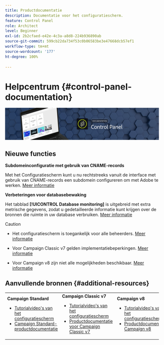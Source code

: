 ```yaml
---
title: Productdocumentatie
description: Documentatie voor het configuratiescherm.
feature: Control Panel
role: Architect
level: Beginner
exl-id: 2b2cfaed-e42e-4c3a-a8d8-224b936890ab
source-git-commit: 599cb22da734f53c0b06583be3e47668dcb57ef1
workflow-type: tm+mt
source-wordcount: '177'
ht-degree: 100%

---
```


# Helpcentrum {#control-panel-documentation}

![](assets/do-not-localize/banner.png)

## Nieuwe functies

**Subdomeinconfiguratie met gebruik van CNAME-records**

Met het Configuratiescherm kunt u nu rechtstreeks vanuit de interface met gebruik van CNAME-records een subdomein configureren om met Adobe te werken. [Meer informatie](subdomains-certificates/using/setting-up-new-subdomain.md)

**Verbeteringen voor databasebewaking**

Het tabblad **[!UICONTROL Database monitoring]** is uitgebreid met extra metrische gegevens, zodat u gedetailleerde informatie kunt krijgen over de bronnen die ruimte in uw database verbruiken. [Meer informatie](performance-monitoring/using/database-monitoring.md)

>[!CAUTION]
>
>* Het configuratiescherm is toegankelijk voor alle beheerders. [Meer informatie](https://experienceleague.adobe.com/docs/control-panel/using/discover-control-panel/managing-permissions.html?lang=nl#discover-control-panel)
>
>* Voor Campaign Classic v7 gelden implementatiebeperkingen. [Meer informatie](faq.md#v7-restrictions)
>
>* Voor Campaign v8 zijn niet alle mogelijkheden beschikbaar. [Meer informatie](faq.md#v8-restrictions)


## Aanvullende bronnen {#additional-resources}

<table>
    <tr>
        <td><b>Campaign Standard</b><br/>
        <ul>
            <li><a href="https://experienceleague.adobe.com/docs/campaign-standard-learn/control-panel/control-panel-overview.html?lang=nl">Tutorialvideo's van het configuratiescherm</a></li>
            <li><a href="https://experienceleague.adobe.com/docs/campaign-standard/using/campaign-standard-home.html?lang=nl">Campaign Standard-productdocumentatie</a></li>
        </ul>
        </td>
        <td><b>Campaign Classic v7</b><br/>
        <ul>
            <li><a href="https://experienceleague.adobe.com/docs/campaign-classic-learn/control-panel/control-panel-overview.html?lang=nl">Tutorialvideo's van het configuratiescherm</a></li>
            <li><a href="https://experienceleague.adobe.com/docs/campaign-classic/using/campaign-classic-home.html?lang=nl">Productdocumentatie voor Campaign Classic v7</a></li>
        </ul>
        </td>
        <td><b>Campaign v8</b><br/>
        <ul>
            <li><a href="https://experienceleague.adobe.com/docs/campaign-learn/control-panel/control-panel-overview.html?lang=nl">Tutorialvideo's van het configuratiescherm</a></li>
            <li><a href="https://experienceleague.adobe.com/docs/campaign-classic/using/campaign-classic-home.html?lang=nl">Productdocumentatie Campaign v8</a></li>
        </ul>
        </td>
    </tr>
</table>
